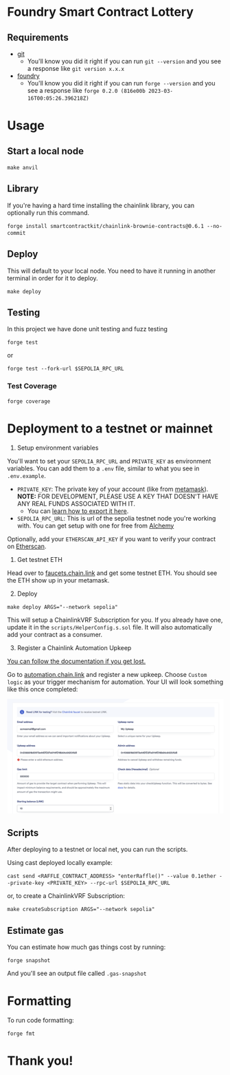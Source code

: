 # Foundry Smart Contract Lottery

## Requirements

- [git](https://git-scm.com/book/en/v2/Getting-Started-Installing-Git)
  - You'll know you did it right if you can run `git --version` and you see a response like `git version x.x.x`
- [foundry](https://getfoundry.sh/)
  - You'll know you did it right if you can run `forge --version` and you see a response like `forge 0.2.0 (816e00b 2023-03-16T00:05:26.396218Z)`

# Usage

## Start a local node

```
make anvil
```

## Library

If you're having a hard time installing the chainlink library, you can optionally run this command.

```
forge install smartcontractkit/chainlink-brownie-contracts@0.6.1 --no-commit
```

## Deploy

This will default to your local node. You need to have it running in another terminal in order for it to deploy.

```
make deploy
```

## Testing

In this project we have done unit testing and fuzz testing

```
forge test
```

or

```
forge test --fork-url $SEPOLIA_RPC_URL
```

### Test Coverage

```
forge coverage
```

# Deployment to a testnet or mainnet

1. Setup environment variables

You'll want to set your `SEPOLIA_RPC_URL` and `PRIVATE_KEY` as environment variables. You can add them to a `.env` file, similar to what you see in `.env.example`.

- `PRIVATE_KEY`: The private key of your account (like from [metamask](https://metamask.io/)). **NOTE:** FOR DEVELOPMENT, PLEASE USE A KEY THAT DOESN'T HAVE ANY REAL FUNDS ASSOCIATED WITH IT.
  - You can [learn how to export it here](https://metamask.zendesk.com/hc/en-us/articles/360015289632-How-to-Export-an-Account-Private-Key).
- `SEPOLIA_RPC_URL`: This is url of the sepolia testnet node you're working with. You can get setup with one for free from [Alchemy](https://alchemy.com/?a=673c802981)

Optionally, add your `ETHERSCAN_API_KEY` if you want to verify your contract on [Etherscan](https://etherscan.io/).

1. Get testnet ETH

Head over to [faucets.chain.link](https://faucets.chain.link/) and get some testnet ETH. You should see the ETH show up in your metamask.

2. Deploy

```
make deploy ARGS="--network sepolia"
```

This will setup a ChainlinkVRF Subscription for you. If you already have one, update it in the `scripts/HelperConfig.s.sol` file. It will also automatically add your contract as a consumer.

3. Register a Chainlink Automation Upkeep

[You can follow the documentation if you get lost.](https://docs.chain.link/chainlink-automation/compatible-contracts)

Go to [automation.chain.link](https://automation.chain.link/new) and register a new upkeep. Choose `Custom logic` as your trigger mechanism for automation. Your UI will look something like this once completed:

![Automation](./img/automation.png)

## Scripts

After deploying to a testnet or local net, you can run the scripts.

Using cast deployed locally example:

```
cast send <RAFFLE_CONTRACT_ADDRESS> "enterRaffle()" --value 0.1ether --private-key <PRIVATE_KEY> --rpc-url $SEPOLIA_RPC_URL
```

or, to create a ChainlinkVRF Subscription:

```
make createSubscription ARGS="--network sepolia"
```

## Estimate gas

You can estimate how much gas things cost by running:

```
forge snapshot
```

And you'll see an output file called `.gas-snapshot`

# Formatting

To run code formatting:

```
forge fmt
```

# Thank you!
